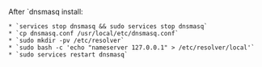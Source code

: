 After `dnsmasq install:

    * `services stop dnsmasq && sudo services stop dnsmasq`
    * `cp dnsmasq.conf /usr/local/etc/dnsmasq.conf`
    * `sudo mkdir -pv /etc/resolver`
    * `sudo bash -c 'echo "nameserver 127.0.0.1" > /etc/resolver/local'`
    * `sudo services restart dnsmasq`

 

